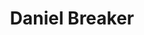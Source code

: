 ---
title: Daniel Breaker
aliases:  
  - /people/daniel-eric-breaker
other_names:
  - Daniel Eric Breaker
layout: people
featured_image: 
featured_image_attr: 
featured_image_alt: 
featured_image_caption: 
birth_info:
  birth_name: 
  birth_date: 1980-06-02
  birth_place: Manhattan, Kansas
Socials:
  Instagram: danielbreaker | danielbreaker
  IBDB: Daniel Breaker | daniel-breaker-412638
  IMDb: Daniel Breaker | nm1683726
  Wikipedia: Daniel Breaker | Daniel_Breaker
---
